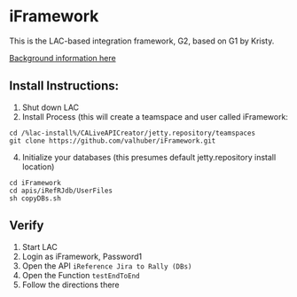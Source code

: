 # iFramework
This is the LAC-based integration framework, G2, based on G1 by Kristy.

[Background information here](https://drive.google.com/open?id=1k-iijwPwvdyfW91vohbYvEAYdhq0ULOq-Np9oOoxIDo)

## Install Instructions:
1. Shut down LAC
2. Install Process (this will create a teamspace and user called iFramework:
```
cd /%lac-install%/CALiveAPICreator/jetty.repository/teamspaces  
git clone https://github.com/valhuber/iFramework.git  
```
4. Initialize your databases (this presumes default jetty.repository install location)
```
cd iFramework
cd apis/iRefRJdb/UserFiles  
sh copyDBs.sh
```

## Verify
1. Start LAC
2. Login as iFramework, Password1
3. Open the API ``iReference Jira to Rally (DBs)``
4. Open the Function ``testEndToEnd``
5. Follow the directions there
